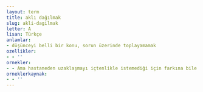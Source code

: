 ```yaml
---
layout: term
title: aklı dağılmak
slug: akli-dagilmak
letter: A
lisan: Türkçe
anlamlar:
- düşünceyi belli bir konu, sorun üzerinde toplayamamak
ozellikler:
- - ''
ornekler:
- - Ama hastaneden uzaklaşmayı içtenlikle istemediği için farkına bile varmadan aklı dağıldı, zihni oradan oraya sıçradı.
orneklerkaynak:
- - ''
---
```

